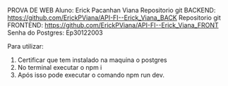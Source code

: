 PROVA DE WEB
Aluno: Erick Pacanhan Viana
Repositorio git BACKEND: https://github.com/ErickPViana/API-FI--Erick_Viana_BACK
Repositorio git FRONTEND: https://github.com/ErickPViana/API-FI--Erick_Viana_FRONT
Senha do Postgres: Ep30122003

Para utilizar:

1. Certificar que tem instalado na maquina o postgres
2. No terminal executar o npm i
3. Após isso pode executar o comando npm run dev.
